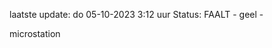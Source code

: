 laatste update: 
do 05-10-2023  3:12   uur 
Status: FAALT - geel - 
<div class="service Y">microstation</div>